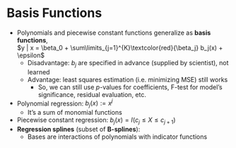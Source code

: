 # Basis Functions

* Polynomials and piecewise constant functions generalize as **basis functions**, 
<br> $y | x = \beta_0 + \sum\limits_{j=1}^{K}\textcolor{red}{\beta_j} b_j(x) + \epsilon$
	* Disadvantage: $b_j$ are specified in advance (supplied by scientist), not learned
  * Advantage: least squares estimation (i.e. minimizing MSE) still works
    * So, we can still use $p$-values for coefficients, $\mathrm{F}$-test for model’s significance, residual evaluation, etc.
* Polynomial regression: $b_j(x) := x^j$
  * It’s a sum of monomial functions
* Piecewise constant regression: $b_j(x) = I(c_j \leq X \leq c_{j+1})$
* **Regression splines** (subset of **B-splines**): 
	* Bases are interactions of polynomials with indicator functions


